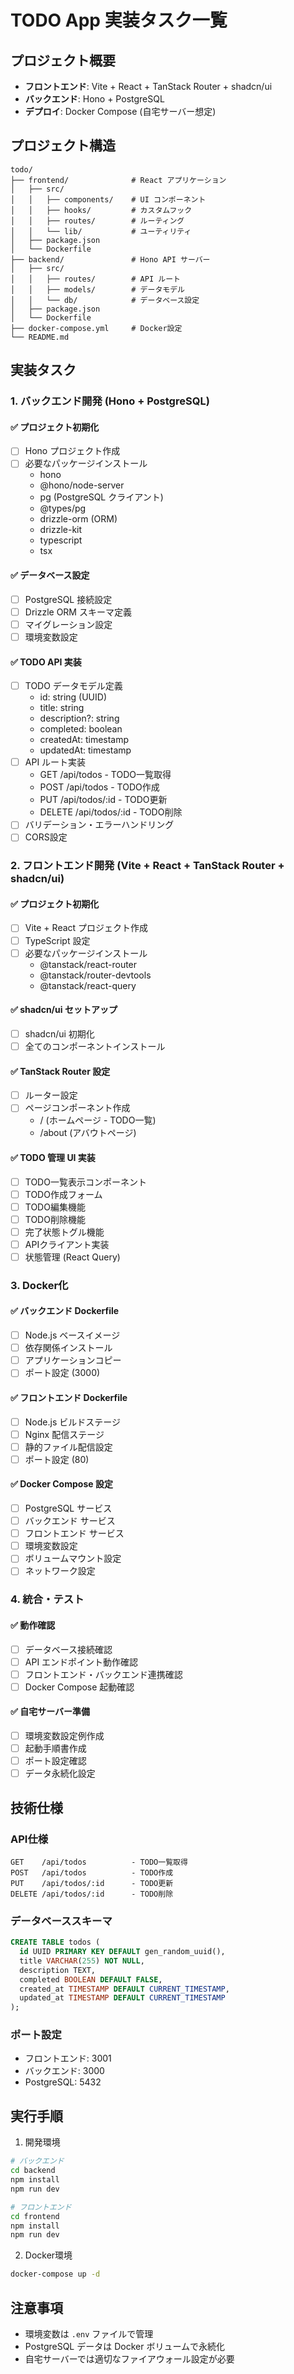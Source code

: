 # TODO App 実装タスク一覧

## プロジェクト概要

- **フロントエンド**: Vite + React + TanStack Router + shadcn/ui
- **バックエンド**: Hono + PostgreSQL
- **デプロイ**: Docker Compose (自宅サーバー想定)

## プロジェクト構造

```
todo/
├── frontend/              # React アプリケーション
│   ├── src/
│   │   ├── components/    # UI コンポーネント
│   │   ├── hooks/         # カスタムフック
│   │   ├── routes/        # ルーティング
│   │   └── lib/           # ユーティリティ
│   ├── package.json
│   └── Dockerfile
├── backend/               # Hono API サーバー
│   ├── src/
│   │   ├── routes/        # API ルート
│   │   ├── models/        # データモデル
│   │   └── db/            # データベース設定
│   ├── package.json
│   └── Dockerfile
├── docker-compose.yml     # Docker設定
└── README.md
```

## 実装タスク

### 1. バックエンド開発 (Hono + PostgreSQL)

#### ✅ プロジェクト初期化

- [ ] Hono プロジェクト作成
- [ ] 必要なパッケージインストール
  - hono
  - @hono/node-server
  - pg (PostgreSQL クライアント)
  - @types/pg
  - drizzle-orm (ORM)
  - drizzle-kit
  - typescript
  - tsx

#### ✅ データベース設定

- [ ] PostgreSQL 接続設定
- [ ] Drizzle ORM スキーマ定義
- [ ] マイグレーション設定
- [ ] 環境変数設定

#### ✅ TODO API 実装

- [ ] TODO データモデル定義
  - id: string (UUID)
  - title: string
  - description?: string
  - completed: boolean
  - createdAt: timestamp
  - updatedAt: timestamp
- [ ] API ルート実装
  - GET /api/todos - TODO一覧取得
  - POST /api/todos - TODO作成
  - PUT /api/todos/:id - TODO更新
  - DELETE /api/todos/:id - TODO削除
- [ ] バリデーション・エラーハンドリング
- [ ] CORS設定

### 2. フロントエンド開発 (Vite + React + TanStack Router + shadcn/ui)

#### ✅ プロジェクト初期化

- [ ] Vite + React プロジェクト作成
- [ ] TypeScript 設定
- [ ] 必要なパッケージインストール
  - @tanstack/react-router
  - @tanstack/router-devtools
  - @tanstack/react-query

#### ✅ shadcn/ui セットアップ

- [ ] shadcn/ui 初期化
- [ ] 全てのコンポーネントインストール

#### ✅ TanStack Router 設定

- [ ] ルーター設定
- [ ] ページコンポーネント作成
  - / (ホームページ - TODO一覧)
  - /about (アバウトページ)

#### ✅ TODO 管理 UI 実装

- [ ] TODO一覧表示コンポーネント
- [ ] TODO作成フォーム
- [ ] TODO編集機能
- [ ] TODO削除機能
- [ ] 完了状態トグル機能
- [ ] APIクライアント実装
- [ ] 状態管理 (React Query)

### 3. Docker化

#### ✅ バックエンド Dockerfile

- [ ] Node.js ベースイメージ
- [ ] 依存関係インストール
- [ ] アプリケーションコピー
- [ ] ポート設定 (3000)

#### ✅ フロントエンド Dockerfile

- [ ] Node.js ビルドステージ
- [ ] Nginx 配信ステージ
- [ ] 静的ファイル配信設定
- [ ] ポート設定 (80)

#### ✅ Docker Compose 設定

- [ ] PostgreSQL サービス
- [ ] バックエンド サービス
- [ ] フロントエンド サービス
- [ ] 環境変数設定
- [ ] ボリュームマウント設定
- [ ] ネットワーク設定

### 4. 統合・テスト

#### ✅ 動作確認

- [ ] データベース接続確認
- [ ] API エンドポイント動作確認
- [ ] フロントエンド・バックエンド連携確認
- [ ] Docker Compose 起動確認

#### ✅ 自宅サーバー準備

- [ ] 環境変数設定例作成
- [ ] 起動手順書作成
- [ ] ポート設定確認
- [ ] データ永続化設定

## 技術仕様

### API仕様

```
GET    /api/todos          - TODO一覧取得
POST   /api/todos          - TODO作成
PUT    /api/todos/:id      - TODO更新
DELETE /api/todos/:id      - TODO削除
```

### データベーススキーマ

```sql
CREATE TABLE todos (
  id UUID PRIMARY KEY DEFAULT gen_random_uuid(),
  title VARCHAR(255) NOT NULL,
  description TEXT,
  completed BOOLEAN DEFAULT FALSE,
  created_at TIMESTAMP DEFAULT CURRENT_TIMESTAMP,
  updated_at TIMESTAMP DEFAULT CURRENT_TIMESTAMP
);
```

### ポート設定

- フロントエンド: 3001
- バックエンド: 3000
- PostgreSQL: 5432

## 実行手順

1. 開発環境

```bash
# バックエンド
cd backend
npm install
npm run dev

# フロントエンド
cd frontend
npm install
npm run dev
```

2. Docker環境

```bash
docker-compose up -d
```

## 注意事項

- 環境変数は `.env` ファイルで管理
- PostgreSQL データは Docker ボリュームで永続化
- 自宅サーバーでは適切なファイアウォール設定が必要
